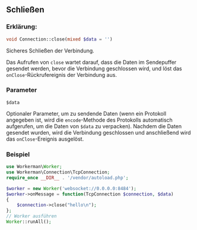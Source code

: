 ## Schließen
### Erklärung:
```php
void Connection::close(mixed $data = '')
```

Sicheres Schließen der Verbindung.

Das Aufrufen von `close` wartet darauf, dass die Daten im Sendepuffer gesendet werden, bevor die Verbindung geschlossen wird, und löst das `onClose`-Rückrufereignis der Verbindung aus.

### Parameter
``` $data ```

Optionaler Parameter, um zu sendende Daten (wenn ein Protokoll angegeben ist, wird die `encode`-Methode des Protokolls automatisch aufgerufen, um die Daten von `$data` zu verpacken). Nachdem die Daten gesendet wurden, wird die Verbindung geschlossen und anschließend wird das `onClose`-Ereignis ausgelöst.

### Beispiel
```php
use Workerman\Worker;
use Workerman\Connection\TcpConnection;
require_once __DIR__ . '/vendor/autoload.php';

$worker = new Worker('websocket://0.0.0.0:8484');
$worker->onMessage = function(TcpConnection $connection, $data)
{
    $connection->close("hello\n");
};
// Worker ausführen
Worker::runAll();
```
